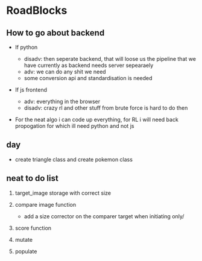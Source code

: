 # RoadBlocks


## How to go about backend
* If python
    * disadv: then seperate backend, that will loose us the pipeline that we have currently as backend needs server sepearaely
    * adv: we can do any shit we need
    * some conversion api and standardisation is needed
* If js frontend
    * adv: everything in the browser
    * disadv: crazy rl and other stuff from brute force is hard to do then
    
* For the neat algo i can code up everything, for RL i will need back propogation for which ill need python and not js




## day
* create triangle class and create pokemon class



## neat to do list
1. target_image storage with correct size 
1. compare image function 
    * add a size corrector on the comparer target when initiating only/
1. score function
    
1. mutate
1. populate







